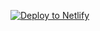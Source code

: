[![Deploy to Netlify](https://www.netlify.com/img/deploy/button.svg)](https://app.netlify.com/start/deploy?repository=git@github.com:bbozzay/pancakesbuilder-starter.git)
